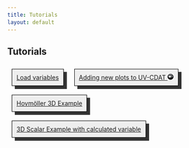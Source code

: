 ```yaml
---
title: Tutorials
layout: default
---
```





<style type="text/css">
div.tutorial {
  background-color: #eee;
  border: .09em solid black;
  box-shadow: .5em .5em 0 #333;
  display: inline-block;
  margin: 10px;
  padding: 10px;
}
div.row > div.tutorial > img {
  width: 90px;
}
</style>



<h2>Tutorials</h2>
<div class="row">
  <div class="span5 tutorial">
    <a class="tutorial-title" href="http://www.youtube.com/watch?v=Ia1LAasLT9M" target="_blank">Load variables</a>
  </div>
  <div class="span5 tutorial">
    <a class="tutorial-title" href="https://github.com/UV-CDAT/uvcdat/wiki/Adding-new-plots-to-UVCDAT" target="_blank">Adding new plots to UV-CDAT <img src="/images/githubwiki.png"></a>
  </div>
</div>
<div class="row">
  <div class="span5 tutorial">
    <a class="tutorial-title" href="http://uvcdat.llnl.gov/media/mov/UVCDAT_Departures_MM_annotated4.mp4" target="_blank">Hovm&ouml;ller 3D Example</a>
  </div>
  <div class="span5 tutorial">
    <a class="tutorial-title" href="http://uvcdat.llnl.gov/media/mov/UVCDAT_error_tf-ta_anno4.mp4" target="_blank">3D Scalar Example with calculated variable</a>
  </div>
</div>


